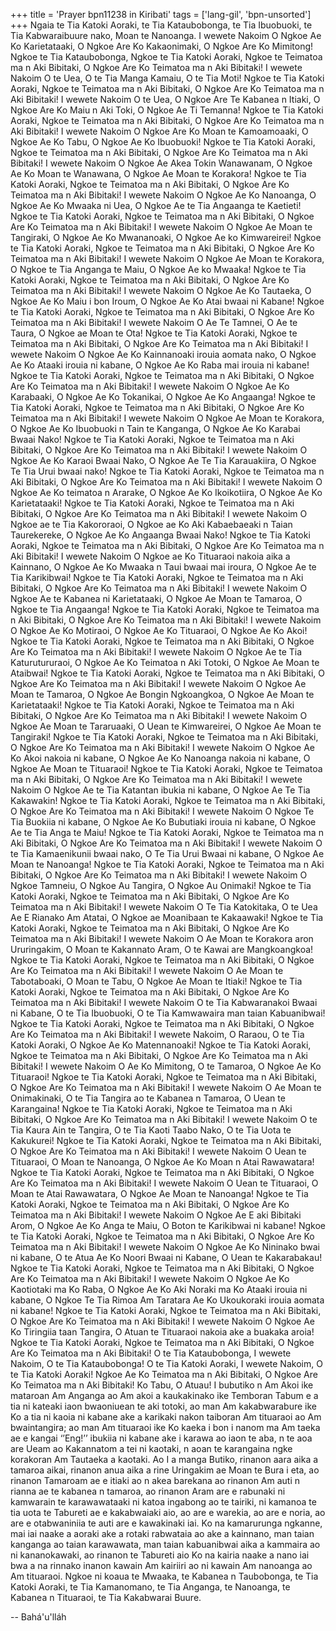 +++
title = 'Prayer bpn11238 in Kiribati'
tags = ['lang-gil', 'bpn-unsorted']
+++
Ngaia te Tia Katoki Aoraki, te Tia Kataubobonga, te Tia Ibuobuoki, te Tia Kabwaraibuure nako, Moan te Nanoanga.
I wewete Nakoim O Ngkoe Ae Ko Karietataaki, O Ngkoe Are Ko Kakaonimaki, O Ngkoe Are Ko Mimitong! Ngkoe te Tia Kataubobonga, Ngkoe te Tia Katoki Aoraki, Ngkoe te Teimatoa ma n Aki Bibitaki, O Ngkoe Are Ko Teimatoa ma n Aki Bibitaki!
I wewete Nakoim O te Uea, O te Tia Manga Kamaiu, O te Tia Moti! Ngkoe te Tia Katoki Aoraki, Ngkoe te Teimatoa ma n Aki Bibitaki, O Ngkoe Are Ko Teimatoa ma n Aki Bibitaki!
I wewete Nakoim O te Uea, O Ngkoe Are Te Kabanea n Itiaki, O Ngkoe Are Ko Maiu n Aki Toki, O Ngkoe Ae Ti Temanna!  Ngkoe te Tia Katoki Aoraki, Ngkoe te Teimatoa ma n Aki Bibitaki, O Ngkoe Are Ko Teimatoa ma n Aki Bibitaki!
I wewete Nakoim O Ngkoe Are Ko Moan te Kamoamoaaki, O Ngkoe Ae Ko Tabu, O Ngkoe Ae Ko Ibuobuoki! Ngkoe te Tia Katoki Aoraki, Ngkoe te Teimatoa ma n Aki Bibitaki, O Ngkoe Are Ko Teimatoa ma n Aki Bibitaki!
I wewete Nakoim O Ngkoe Ae Akea Tokin Wanawanam, O Ngkoe Ae Ko Moan te Wanawana, O Ngkoe Ae Moan te Korakora! Ngkoe te Tia Katoki Aoraki, Ngkoe te Teimatoa ma n Aki Bibitaki, O Ngkoe Are Ko Teimatoa ma n Aki Bibitaki!
I wewete Nakoim O Ngkoe Ae Ko Nanoanga, O Ngkoe Ae Ko Mwaaka ni Uea, O Ngkoe Ae te Tia Angaanga te Kaetieti! Ngkoe te Tia Katoki Aoraki, Ngkoe te Teimatoa ma n Aki Bibitaki, O Ngkoe Are Ko Teimatoa ma n Aki Bibitaki!
I wewete Nakoim O Ngkoe Ae Moan te Tangiraki, O Ngkoe Ae Ko Mwananoaki, O Ngkoe Ae ko Kimwareirei! Ngkoe te Tia Katoki Aoraki, Ngkoe te Teimatoa ma n Aki Bibitaki, O Ngkoe Are Ko Teimatoa ma n Aki Bibitaki!
I wewete Nakoim O Ngkoe Ae Moan te Korakora, O Ngkoe te Tia Anganga te Maiu, O Ngkoe Ae ko Mwaaka! Ngkoe te Tia Katoki Aoraki, Ngkoe te Teimatoa ma n Aki Bibitaki, O Ngkoe Are Ko Teimatoa ma n Aki Bibitaki!
I wewete Nakoim O Ngkoe Ae Ko Tautaeka, O Ngkoe Ae Ko Maiu i bon Iroum, O Ngkoe Ae Ko Atai bwaai ni Kabane! Ngkoe te Tia Katoki Aoraki, Ngkoe te Teimatoa ma n Aki Bibitaki, O Ngkoe Are Ko Teimatoa ma n Aki Bibitaki!
I wewete Nakoim O Ae Te Tamnei, O Ae te Taura, O Ngkoe ae Moan te Ota! Ngkoe te Tia Katoki Aoraki, Ngkoe te Teimatoa ma n Aki Bibitaki, O Ngkoe Are Ko Teimatoa ma n Aki Bibitaki!
I wewete Nakoim O Ngkoe Ae Ko Kainnanoaki irouia aomata nako, O Ngkoe Ae Ko Ataaki irouia ni kabane, O Ngkoe Ae Ko Raba mai irouia ni kabane! Ngkoe te Tia Katoki Aoraki, Ngkoe te Teimatoa ma n Aki Bibitaki, O Ngkoe Are Ko Teimatoa ma n Aki Bibitaki!
I wewete Nakoim O Ngkoe Ae Ko Karabaaki, O Ngkoe Ae Ko Tokanikai, O Ngkoe Ae Ko Angaanga! Ngkoe te Tia Katoki Aoraki, Ngkoe te Teimatoa ma n Aki Bibitaki, O Ngkoe Are Ko Teimatoa ma n Aki Bibitaki!
I wewete Nakoim O Ngkoe Ae Moan te Korakora, O Ngkoe Ae Ko Ibuobuoki n Tain te Kanganga, O Ngkoe Ae Ko Karabai Bwaai Nako! Ngkoe te Tia Katoki Aoraki, Ngkoe te Teimatoa ma n Aki Bibitaki, O Ngkoe Are Ko Teimatoa ma n Aki Bibitaki!
I wewete Nakoim O Ngkoe Ae Ko Karaoi Bwaai Nako, O Ngkoe Ae Te Tia Karauakiira, O Ngkoe Te Tia Urui bwaai nako! Ngkoe te Tia Katoki Aoraki, Ngkoe te Teimatoa ma n Aki Bibitaki, O Ngkoe Are Ko Teimatoa ma n Aki Bibitaki!
I wewete Nakoim O Ngkoe Ae Ko teimatoa n Ararake, O Ngkoe Ae Ko Ikoikotiira, O Ngkoe Ae Ko Karietataaki! Ngkoe te Tia Katoki Aoraki, Ngkoe te Teimatoa ma n Aki Bibitaki, O Ngkoe Are Ko Teimatoa ma n Aki Bibitaki!
I wewete Nakoim O Ngkoe ae te Tia Kakororaoi, O Ngkoe ae Ko Aki Kabaebaeaki n Taian Taurekereke, O Ngkoe Ae Ko Angaanga Bwaai Nako! Ngkoe te Tia Katoki Aoraki, Ngkoe te Teimatoa ma n Aki Bibitaki, O Ngkoe Are Ko Teimatoa ma n Aki Bibitaki!
I wewete Nakoim O Ngkoe ae Ko Tituaraoi nakoia aika a Kainnano, O Ngkoe Ae Ko Mwaaka n Taui bwaai mai iroura, O Ngkoe Ae te Tia Karikibwai! Ngkoe te Tia Katoki Aoraki, Ngkoe te Teimatoa ma n Aki Bibitaki, O Ngkoe Are Ko Teimatoa ma n Aki Bibitaki!
I wewete Nakoim O Ngkoe Ae te Kabanea ni Karietataaki, O Ngkoe Ae Moan te Tamaroa, O Ngkoe te Tia Angaanga! Ngkoe te Tia Katoki Aoraki, Ngkoe te Teimatoa ma n Aki Bibitaki, O Ngkoe Are Ko Teimatoa ma n Aki Bibitaki!
I wewete Nakoim O Ngkoe Ae Ko Motiraoi, O Ngkoe Ae Ko Tituaraoi, O Ngkoe Ae Ko Akoi! Ngkoe te Tia Katoki Aoraki, Ngkoe te Teimatoa ma n Aki Bibitaki, O Ngkoe Are Ko Teimatoa ma n Aki Bibitaki!
I wewete Nakoim O Ngkoe Ae te Tia Katurutururaoi, O Ngkoe Ae Ko Teimatoa n Aki Totoki, O Ngkoe Ae Moan te Ataibwai! Ngkoe te Tia Katoki Aoraki, Ngkoe te Teimatoa ma n Aki Bibitaki, O Ngkoe Are Ko Teimatoa ma n Aki Bibitaki!
I wewete Nakoim O Ngkoe Ae Moan te Tamaroa, O Ngkoe Ae Bongin Ngkoangkoa, O Ngkoe Ae Moan te Karietataaki! Ngkoe te Tia Katoki Aoraki, Ngkoe te Teimatoa ma n Aki Bibitaki, O Ngkoe Are Ko Teimatoa ma n Aki Bibitaki!
I wewete Nakoim O Ngkoe Ae Moan te Tararuaaki, O Uean te Kimwareirei, O Ngkoe Ae Moan te Tangiraki! Ngkoe te Tia Katoki Aoraki, Ngkoe te Teimatoa ma n Aki Bibitaki, O Ngkoe Are Ko Teimatoa ma n Aki Bibitaki!
I wewete Nakoim O Ngkoe Ae Ko Akoi nakoia ni kabane, O Ngkoe Ae Ko Nanoanga nakoia ni kabane, O Ngkoe Ae Moan te Tituaraoi! Ngkoe te Tia Katoki Aoraki, Ngkoe te Teimatoa ma n Aki Bibitaki, O Ngkoe Are Ko Teimatoa ma n Aki Bibitaki!
I wewete Nakoim O Ngkoe Ae te Tia Katantan ibukia ni kabane, O Ngkoe Ae Te Tia Kakawakin! Ngkoe te Tia Katoki Aoraki, Ngkoe te Teimatoa ma n Aki Bibitaki, O Ngkoe Are Ko Teimatoa ma n Aki Bibitaki!
I wewete Nakoim O Ngkoe Te Tia Buokiia ni kabane, O Ngkoe Ae Ko Bubutiaki irouia ni kabane, O Ngkoe Ae te Tia Anga te Maiu! Ngkoe te Tia Katoki Aoraki, Ngkoe te Teimatoa ma n Aki Bibitaki, O Ngkoe Are Ko Teimatoa ma n Aki Bibitaki!
I wewete Nakoim O te Tia Kamaenikunii bwaai nako, O Te Tia Urui Bwaai ni kabane, O Ngkoe Ae Moan te Nanoanga! Ngkoe te Tia Katoki Aoraki, Ngkoe te Teimatoa ma n Aki Bibitaki, O Ngkoe Are Ko Teimatoa ma n Aki Bibitaki!
I wewete Nakoim O Ngkoe Tamneiu, O Ngkoe Au Tangira, O Ngkoe Au Onimaki! Ngkoe te Tia Katoki Aoraki, Ngkoe te Teimatoa ma n Aki Bibitaki, O Ngkoe Are Ko Teimatoa ma n Aki Bibitaki!
I wewete Nakoim O Te Tia Katokitaka, O te Uea Ae E Rianako Am Atatai, O Ngkoe ae Moanibaan te Kakaawaki! Ngkoe te Tia Katoki Aoraki, Ngkoe te Teimatoa ma n Aki Bibitaki, O Ngkoe Are Ko Teimatoa ma n Aki Bibitaki!
I wewete Nakoim O Ae Moan te Korakora aron Ururingakim, O Moan te Kakannato Aram, O te Kawai are Mangkoangkoa! Ngkoe te Tia Katoki Aoraki, Ngkoe te Teimatoa ma n Aki Bibitaki, O Ngkoe Are Ko Teimatoa ma n Aki Bibitaki!
I wewete Nakoim O Ae Moan te Tabotaboaki, O Moan te Tabu, O Ngkoe Ae Moan te Itiaki! Ngkoe te Tia Katoki Aoraki, Ngkoe te Teimatoa ma n Aki Bibitaki, O Ngkoe Are Ko Teimatoa ma n Aki Bibitaki!
I wewete Nakoim O te Tia Kabwaranakoi Bwaai ni Kabane, O te Tia Ibuobuoki, O te Tia Kamwawaira man taian Kabuanibwai! Ngkoe te Tia Katoki Aoraki, Ngkoe te Teimatoa ma n Aki Bibitaki, O Ngkoe Are Ko Teimatoa ma n Aki Bibitaki!
I wewete Nakoim, O Raraou, O te Tia Katoki Aoraki, O Ngkoe Ae Ko Matennanoaki! Ngkoe te Tia Katoki Aoraki, Ngkoe te Teimatoa ma n Aki Bibitaki, O Ngkoe Are Ko Teimatoa ma n Aki Bibitaki!
I wewete Nakoim O Ae Ko Mimitong, O te Tamaroa, O Ngkoe Ae Ko Tituaraoi! Ngkoe te Tia Katoki Aoraki, Ngkoe te Teimatoa ma n Aki Bibitaki, O Ngkoe Are Ko Teimatoa ma n Aki Bibitaki!
I wewete Nakoim O Ae Moan te Onimakinaki, O te Tia Tangira ao te Kabanea n Tamaroa, O Uean te Karangaina! Ngkoe te Tia Katoki Aoraki, Ngkoe te Teimatoa ma n Aki Bibitaki, O Ngkoe Are Ko Teimatoa ma n Aki Bibitaki!
I wewete Nakoim O te Tia Kaura Ain te Tangira, O te Tia Kaoti Taabo Nako, O te Tia Uota te Kakukurei! Ngkoe te Tia Katoki Aoraki, Ngkoe te Teimatoa ma n Aki Bibitaki, O Ngkoe Are Ko Teimatoa ma n Aki Bibitaki!
I wewete Nakoim O Uean te Tituaraoi, O Moan te Nanoanga, O Ngkoe Ae Ko Moan n Atai Rawawatara! Ngkoe te Tia Katoki Aoraki, Ngkoe te Teimatoa ma n Aki Bibitaki, O Ngkoe Are Ko Teimatoa ma n Aki Bibitaki!
I wewete Nakoim O Uean te Tituaraoi, O Moan te Atai Rawawatara, O Ngkoe Ae Moan te Nanoanga! Ngkoe te Tia Katoki Aoraki, Ngkoe te Teimatoa ma n Aki Bibitaki, O Ngkoe Are Ko Teimatoa ma n Aki Bibitaki! 
I wewete Nakoim O Ngkoe Ae E aki Bibitaki Arom, O Ngkoe Ae Ko Anga te Maiu, O Boton te Karikibwai ni kabane! Ngkoe te Tia Katoki Aoraki, Ngkoe te Teimatoa ma n Aki Bibitaki, O Ngkoe Are Ko Teimatoa ma n Aki Bibitaki!
I wewete Nakoim O Ngkoe Ae Ko Nininako bwai ni kabane, O te Atua Ae Ko Noori Bwaai ni Kabane, O Uean te Kakarabakau! Ngkoe te Tia Katoki Aoraki, Ngkoe te Teimatoa ma n Aki Bibitaki, O Ngkoe Are Ko Teimatoa ma n Aki Bibitaki!
I wewete Nakoim O Ngkoe Ae Ko Kaotiotaki ma Ko Raba, O Ngkoe Ae Ko Aki Noraki ma Ko Ataaki irouia ni kabane, O Ngkoe Te Tia Rimoa Am Taratara Ae Ko Ukoukoraki irouia aomata ni kabane! Ngkoe te Tia Katoki Aoraki, Ngkoe te Teimatoa ma n Aki Bibitaki, O Ngkoe Are Ko Teimatoa ma n Aki Bibitaki!
I wewete Nakoim O Ngkoe Ae Ko Tiringiia taan Tangira, O Atuan te Tituaraoi nakoia ake a buakaka aroia! Ngkoe te Tia Katoki Aoraki, Ngkoe te Teimatoa ma n Aki Bibitaki, O Ngkoe Are Ko Teimatoa ma n Aki Bibitaki!
O te Tia Kataubobonga, I wewete Nakoim, O te Tia Kataubobonga!
O te Tia Katoki Aoraki, I wewete Nakoim, O te Tia Katoki Aoraki!
Ngkoe Ae Ko Teimatoa ma n Aki Bibitaki, O Ngkoe Are Ko Teimatoa ma n Aki Bibitaki!
Ko Tabu, O Atuau! I bubutiko n Am Akoi ike mataroan Am Anganga ao Am akoi a kaukakinako ike Temboran Tabum e a tia ni kateaki iaon bwaoniuean te aki totoki, ao man Am kakabwarabure ike Ko a tia ni kaoia ni kabane ake a karikaki nakon taiboran Am tituaraoi ao Am bwaintangira; ao man Am tituaraoi ike Ko kaeka i bon i nanom ma Am taeka ae e kangai ‘’Eng!’’ ibukiia ni kabane  ake i karawa ao iaon te aba, n te aoa are Ueam ao Kakannatom a tei ni kaotaki, n aoan te karangaina ngke korakoran Am Tautaeka a kaotaki. Ao I a manga Butiko, rinanon aara aika a tamaroa aikai, rinanon anua aika a rine Uringakim ae Moan te Bura i eta, ao rinanon Tamaroam ae e itiaki ao n akea barekana ao rinanon Am auti n rianna ae te kabanea n tamaroa, ao rinanon Aram are e rabunaki ni kamwarain te karawawataaki ni katoa ingabong ao te tairiki, ni kamanoa te tia uota te Tabureti ae e kakabwaiaki aio, ao are e warekia, ao are e noria, ao are e otabwaniniia te auti are e kawakinaki iai. Ko na kamarurunga ngkanne, mai iai naake a aoraki ake a rotaki rabwataia ao ake a kainnano, man taian kanganga ao taian karawawata, man taian kabuanibwai aika a kammaira ao ni kananokawaki, ao rinanon te Tabureti aio Ko na kairia naake a nano iai bwa a na rinnako inanon kawain Am kairiiri ao ni kawain Am nanoanga ao Am tituaraoi. 
Ngkoe ni koaua te Mwaaka, te Kabanea n Taubobonga, te Tia Katoki Aoraki, te Tia Kamanomano, te Tia Anganga, te Nanoanga, te Kabanea n Tituaraoi, te Tia Kakabwarai Buure.

-- Bahá'u'lláh
